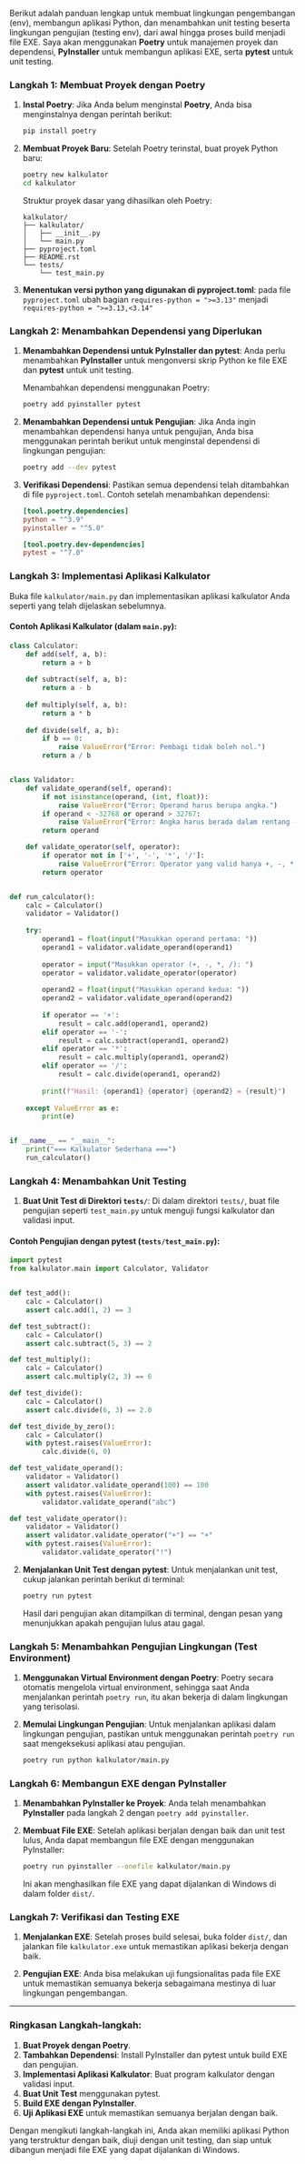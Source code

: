 Berikut adalah panduan lengkap untuk membuat lingkungan pengembangan (env), membangun aplikasi Python, dan menambahkan unit testing beserta lingkungan pengujian (testing env), dari awal hingga proses build menjadi file EXE. Saya akan menggunakan **Poetry** untuk manajemen proyek dan dependensi, **PyInstaller** untuk membangun aplikasi EXE, serta **pytest** untuk unit testing.

### Langkah 1: Membuat Proyek dengan Poetry

1. **Instal Poetry**:
   Jika Anda belum menginstal **Poetry**, Anda bisa menginstalnya dengan perintah berikut:
   ```bash
   pip install poetry
   ```

2. **Membuat Proyek Baru**:
   Setelah Poetry terinstal, buat proyek Python baru:
   ```bash
   poetry new kalkulator
   cd kalkulator
   ```

   Struktur proyek dasar yang dihasilkan oleh Poetry:
   ```
   kalkulator/
   ├── kalkulator/
   │   ├── __init__.py
   │   └── main.py
   ├── pyproject.toml
   ├── README.rst
   └── tests/
       └── test_main.py
   ```

3. **Menentukan versi python yang digunakan di pyproject.toml**:
   pada file `pyproject.toml` ubah bagian `requires-python = ">=3.13"` menjadi `requires-python = ">=3.13,<3.14"`


### Langkah 2: Menambahkan Dependensi yang Diperlukan

1. **Menambahkan Dependensi untuk PyInstaller dan pytest**:
   Anda perlu menambahkan **PyInstaller** untuk mengonversi skrip Python ke file EXE dan **pytest** untuk unit testing.

   Menambahkan dependensi menggunakan Poetry:
   ```bash
   poetry add pyinstaller pytest
   ```

2. **Menambahkan Dependensi untuk Pengujian**:
   Jika Anda ingin menambahkan dependensi hanya untuk pengujian, Anda bisa menggunakan perintah berikut untuk menginstal dependensi di lingkungan pengujian:
   ```bash
   poetry add --dev pytest
   ```

3. **Verifikasi Dependensi**:
   Pastikan semua dependensi telah ditambahkan di file `pyproject.toml`. Contoh setelah menambahkan dependensi:
   ```toml
   [tool.poetry.dependencies]
   python = "^3.9"
   pyinstaller = "^5.0"

   [tool.poetry.dev-dependencies]
   pytest = "^7.0"
   ```

### Langkah 3: Implementasi Aplikasi Kalkulator

Buka file `kalkulator/main.py` dan implementasikan aplikasi kalkulator Anda seperti yang telah dijelaskan sebelumnya.

#### Contoh Aplikasi Kalkulator (dalam `main.py`):
```python
class Calculator:
    def add(self, a, b):
        return a + b
    
    def subtract(self, a, b):
        return a - b
    
    def multiply(self, a, b):
        return a * b
    
    def divide(self, a, b):
        if b == 0:
            raise ValueError("Error: Pembagi tidak boleh nol.")
        return a / b


class Validator:
    def validate_operand(self, operand):
        if not isinstance(operand, (int, float)):
            raise ValueError("Error: Operand harus berupa angka.")
        if operand < -32768 or operand > 32767:
            raise ValueError("Error: Angka harus berada dalam rentang -32,768 hingga 32,767.")
        return operand

    def validate_operator(self, operator):
        if operator not in ['+', '-', '*', '/']:
            raise ValueError("Error: Operator yang valid hanya +, -, *, /.")
        return operator


def run_calculator():
    calc = Calculator()
    validator = Validator()
    
    try:
        operand1 = float(input("Masukkan operand pertama: "))
        operand1 = validator.validate_operand(operand1)
        
        operator = input("Masukkan operator (+, -, *, /): ")
        operator = validator.validate_operator(operator)
        
        operand2 = float(input("Masukkan operand kedua: "))
        operand2 = validator.validate_operand(operand2)
        
        if operator == '+':
            result = calc.add(operand1, operand2)
        elif operator == '-':
            result = calc.subtract(operand1, operand2)
        elif operator == '*':
            result = calc.multiply(operand1, operand2)
        elif operator == '/':
            result = calc.divide(operand1, operand2)
        
        print(f"Hasil: {operand1} {operator} {operand2} = {result}")
    
    except ValueError as e:
        print(e)


if __name__ == "__main__":
    print("=== Kalkulator Sederhana ===")
    run_calculator()
```

### Langkah 4: Menambahkan Unit Testing

1. **Buat Unit Test di Direktori `tests/`**:
   Di dalam direktori `tests/`, buat file pengujian seperti `test_main.py` untuk menguji fungsi kalkulator dan validasi input.

#### Contoh Pengujian dengan **pytest** (`tests/test_main.py`):
```python
import pytest
from kalkulator.main import Calculator, Validator


def test_add():
    calc = Calculator()
    assert calc.add(1, 2) == 3

def test_subtract():
    calc = Calculator()
    assert calc.subtract(5, 3) == 2

def test_multiply():
    calc = Calculator()
    assert calc.multiply(2, 3) == 6

def test_divide():
    calc = Calculator()
    assert calc.divide(6, 3) == 2.0

def test_divide_by_zero():
    calc = Calculator()
    with pytest.raises(ValueError):
        calc.divide(6, 0)

def test_validate_operand():
    validator = Validator()
    assert validator.validate_operand(100) == 100
    with pytest.raises(ValueError):
        validator.validate_operand("abc")

def test_validate_operator():
    validator = Validator()
    assert validator.validate_operator("+") == "+"
    with pytest.raises(ValueError):
        validator.validate_operator("!")

```

2. **Menjalankan Unit Test dengan pytest**:
   Untuk menjalankan unit test, cukup jalankan perintah berikut di terminal:
   ```bash
   poetry run pytest
   ```

   Hasil dari pengujian akan ditampilkan di terminal, dengan pesan yang menunjukkan apakah pengujian lulus atau gagal.

### Langkah 5: Menambahkan Pengujian Lingkungan (Test Environment)

1. **Menggunakan Virtual Environment dengan Poetry**:
   Poetry secara otomatis mengelola virtual environment, sehingga saat Anda menjalankan perintah `poetry run`, itu akan bekerja di dalam lingkungan yang terisolasi.

2. **Memulai Lingkungan Pengujian**:
   Untuk menjalankan aplikasi dalam lingkungan pengujian, pastikan untuk menggunakan perintah `poetry run` saat mengeksekusi aplikasi atau pengujian.
   ```bash
   poetry run python kalkulator/main.py
   ```

### Langkah 6: Membangun EXE dengan PyInstaller

1. **Menambahkan PyInstaller ke Proyek**:
   Anda telah menambahkan **PyInstaller** pada langkah 2 dengan `poetry add pyinstaller`.

2. **Membuat File EXE**:
   Setelah aplikasi berjalan dengan baik dan unit test lulus, Anda dapat membangun file EXE dengan menggunakan PyInstaller:
   ```bash
   poetry run pyinstaller --onefile kalkulator/main.py
   ```

   Ini akan menghasilkan file EXE yang dapat dijalankan di Windows di dalam folder `dist/`.

### Langkah 7: Verifikasi dan Testing EXE

1. **Menjalankan EXE**:
   Setelah proses build selesai, buka folder `dist/`, dan jalankan file `kalkulator.exe` untuk memastikan aplikasi bekerja dengan baik.

2. **Pengujian EXE**:
   Anda bisa melakukan uji fungsionalitas pada file EXE untuk memastikan semuanya bekerja sebagaimana mestinya di luar lingkungan pengembangan.

---

### Ringkasan Langkah-langkah:
1. **Buat Proyek dengan Poetry**.
2. **Tambahkan Dependensi**: Install PyInstaller dan pytest untuk build EXE dan pengujian.
3. **Implementasi Aplikasi Kalkulator**: Buat program kalkulator dengan validasi input.
4. **Buat Unit Test** menggunakan pytest.
5. **Build EXE dengan PyInstaller**.
6. **Uji Aplikasi EXE** untuk memastikan semuanya berjalan dengan baik.

Dengan mengikuti langkah-langkah ini, Anda akan memiliki aplikasi Python yang terstruktur dengan baik, diuji dengan unit testing, dan siap untuk dibangun menjadi file EXE yang dapat dijalankan di Windows.